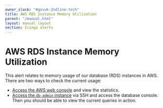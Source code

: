 ```yaml
---
owner_slack: "#govuk-2ndline-tech"
title: AWS RDS Instance Memory Utilization
parent: "/manual.html"
layout: manual_layout
section: Icinga alerts
---
```


# AWS RDS Instance Memory Utilization

This alert relates to memory usage of our database (RDS) instances in AWS. There are two ways to check the current usage:

- [Access the AWS web console][] and view the statistics.
- [Access the `db-admin` instance][] via SSH and access the database console. Then you should be able to view the current queries in action.

[Access the AWS web console]: https://eu-west-1.console.aws.amazon.com/rds/home?region=eu-west-1
[Access the `db-admin` instance]: /manual/howto-ssh-to-machines.html
